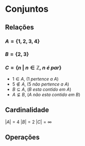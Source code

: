# Conjuntos
## Relações
### $A=\{1, 2, 3, 4\}$
### $B = \{2, 3\}$
### $C = \{n\ |\ n \in \mathbb{Z},\ n\ \acute e\ par\}$

- $1 \in A,\ (1\ pertence\ a\ A)$ 
- $5 \notin A,\ (5\ n\tilde ao\ pertence\ a\ A)$ 
- $B \subseteq A,\ (B\ esta\ contido\ em\ A)$ 
- $A \nsubseteq B,\ (A\ n\tilde ao\ esta\ contido\ em\ B)$
## Cardinalidade
$|A| = 4$
$|B| = 2$
$|C| = \infty$
## Operações


